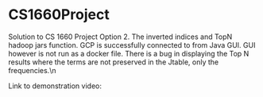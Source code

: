 # CS1660Project

Solution to CS 1660 Project Option 2.
The inverted indices and TopN hadoop jars function.
GCP is successfully connected to from Java GUI.
GUI however is not run as a docker file.
There is a bug in displaying the Top N results where the terms are not preserved in the Jtable, only the frequencies.\n

Link to demonstration video:
